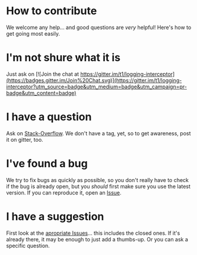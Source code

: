 # How to contribute

We welcome any help... and good questions are _very_ helpful! Here's how to get going most easily.

# I'm not shure what it is

Just ask on [![Join the chat at https://gitter.im/t1/logging-interceptor](https://badges.gitter.im/Join%20Chat.svg)](https://gitter.im/t1/logging-interceptor?utm_source=badge&utm_medium=badge&utm_campaign=pr-badge&utm_content=badge)

# I have a question

Ask on [Stack-Overflow](https://stackoverflow.com). We don't have a tag, yet, so to get awareness, post it on gitter, too.

# I've found a bug

We try to fix bugs as quickly as possible, so you don't really have to check if the bug is already open, but you _should_ first make sure you use the latest version.  If you can reproduce it, open an [Issue](https://github.com/t1/logging-interceptor/issues).

# I have a suggestion

First look at the [apropriate Issues](https://github.com/t1/logging-interceptor/issues?utf8=✓&q=type%3Aissue+-label%3Abug+-label%3Aquestion)... this includes the closed ones. If it's already there, it may be enough to just add a thumbs-up. Or you can ask a specific question.

